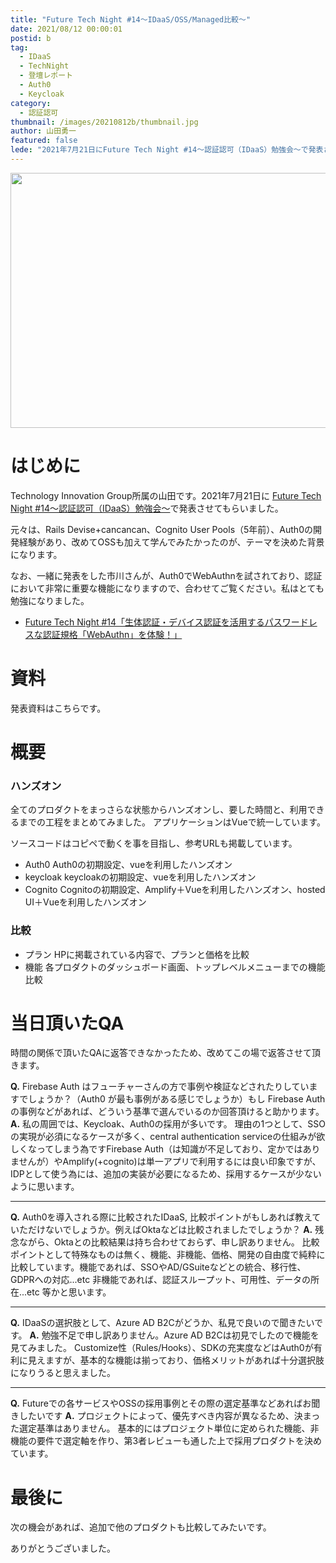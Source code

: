 ```yaml
---
title: "Future Tech Night #14〜IDaaS/OSS/Managed比較〜"
date: 2021/08/12 00:00:01
postid: b
tag:
  - IDaaS
  - TechNight
  - 登壇レポート
  - Auth0
  - Keycloak
category:
  - 認証認可
thumbnail: /images/20210812b/thumbnail.jpg
author: 山田勇一
featured: false
lede: "2021年7月21日にFuture Tech Night #14～認証認可（IDaaS）勉強会～で発表させてもらいました。元々は、Rails Devise+cancancan、Cognito User Pools（5年前）、Auth0の開発経験があり、改めてOSSも加えて学んでみたかったのが、テーマを決めた背景になります。"
---
```


<img src="/images/20210812b/key-2114046_1280.jpg" alt="" title="Arek SochaによるPixabayからの画像" width="640" height="408" loading="lazy">


# はじめに

Technology Innovation Group所属の山田です。2021年7月21日に [Future Tech Night #14～認証認可（IDaaS）勉強会～](https://future.connpass.com/event/218520/)で発表させてもらいました。

元々は、Rails Devise+cancancan、Cognito User Pools（5年前）、Auth0の開発経験があり、改めてOSSも加えて学んでみたかったのが、テーマを決めた背景になります。

なお、一緒に発表をした市川さんが、Auth0でWebAuthnを試されており、認証において非常に重要な機能になりますので、合わせてご覧ください。私はとても勉強になりました。

* [Future Tech Night #14「生体認証・デバイス認証を活用するパスワードレスな認証規格「WebAuthn」を体験！」](/articles/20210811b/)

# 資料

発表資料はこちらです。

<script async class="speakerdeck-embed" data-id="a6797af79a054b808d099e7f53f1d430" data-ratio="1.77777777777778" src="//speakerdeck.com/assets/embed.js"></script>

# 概要

### ハンズオン
全てのプロダクトをまっさらな状態からハンズオンし、要した時間と、利用できるまでの工程をまとめてみました。
アプリケーションはVueで統一しています。

ソースコードはコピペで動くを事を目指し、参考URLも掲載しています。

*  Auth0
Auth0の初期設定、vueを利用したハンズオン
*  keycloak
keycloakの初期設定、vueを利用したハンズオン
*  Cognito
Cognitoの初期設定、Amplify＋Vueを利用したハンズオン、hosted UI＋Vueを利用したハンズオン

### 比較

* プラン
HPに掲載されている内容で、プランと価格を比較
* 機能
各プロダクトのダッシュボード画面、トップレベルメニューまでの機能比較

# 当日頂いたQA

時間の関係で頂いたQAに返答できなかったため、改めてこの場で返答させて頂きます。

**Q.** Firebase Auth はフューチャーさんの方で事例や検証などされたりしていますでしょうか？（Auth0 が最も事例がある感じでしょうか）もし Firebase Authの事例などがあれば、どういう基準で選んでいるのか回答頂けると助かります。
**A.** 私の周囲では、Keycloak、Auth0の採用が多いです。
理由の1つとして、SSOの実現が必須になるケースが多く、central authentication serviceの仕組みが欲しくなってしまう為ですFirebase Auth（は知識が不足しており、定かではありませんが）やAmplify(+cognito)は単一アプリで利用するには良い印象ですが、IDPとして使う為には、追加の実装が必要になるため、採用するケースが少ないように思います。

---

**Q.** Auth0を導入される際に比較されたIDaaS, 比較ポイントがもしあれば教えていただけないでしょうか。例えばOktaなどは比較されましたでしょうか？
**A.** 残念ながら、Oktaとの比較結果は持ち合わせておらず、申し訳ありません。
比較ポイントとして特殊なものは無く、機能、非機能、価格、開発の自由度で純粋に比較しています。機能であれば、SSOやAD/GSuiteなどとの統合、移行性、GDPRへの対応...etc
非機能であれば、認証スループット、可用性、データの所在...etc 等かと思います。

---

**Q.** IDaaSの選択肢として、Azure AD B2Cがどうか、私見で良いので聞きたいです。
**A.** 勉強不足で申し訳ありません。Azure AD B2Cは初見でしたので機能を見てみました。
Customize性（Rules/Hooks）、SDKの充実度などはAuth0が有利に見えますが、基本的な機能は揃っており、価格メリットがあれば十分選択肢になりうると思えました。

---

**Q.** Futureでの各サービスやOSSの採用事例とその際の選定基準などあればお聞きしたいです
**A.** プロジェクトによって、優先すべき内容が異なるため、決まった選定基準はありません。
基本的にはプロジェクト単位に定められた機能、非機能の要件で選定軸を作り、第3者レビューも通した上で採用プロダクトを決めています。

# 最後に

次の機会があれば、追加で他のプロダクトも比較してみたいです。

ありがとうございました。
